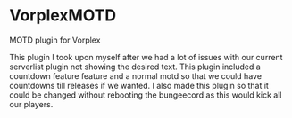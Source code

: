 # VorplexMOTD
MOTD plugin for Vorplex

This plugin I took upon myself after we had a lot of issues with our current serverlist plugin not showing the desired text.
This plugin included a countdown feature feature and a normal motd so that we could have countdowns till releases if we wanted.
I also made this plugin so that it could be changed without rebooting the bungeecord as this would kick all our players.
